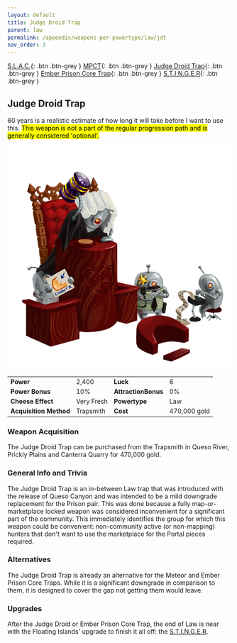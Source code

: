 ```yaml
---
layout: default
title: Judge Droid Trap
parent: law
permalink: /appendix/weapons-per-powertype/law/jdt
nav_order: 3
---
```

<span class="fs-1">[S.L.A.C.](/appendix/weapons-per-powertype/law/slac){: .btn .btn-grey } </span><span class="fs-1"> [MPCT](/appendix/weapons-per-powertype/law/MPCT){: .btn .btn-grey } </span><span class="fs-1"> [Judge Droid Trap](/appendix/weapons-per-powertype/law/jdt){: .btn .btn-grey } </span><span class="fs-1"> [Ember Prison Core Trap](/appendix/weapons-per-powertype/shadow/epct){: .btn .btn-grey } </span><span class="fs-1"> [S.T.I.N.G.E.R](/appendix/weapons-per-powertype/shadow/stinger){: .btn .btn-grey } </span>

## Judge Droid Trap
60 years is a realistic estimate of how long it will take before I want to use this.
<mark> This weapon is not a part of the regular progression path and is generally considered 'optional'.</mark>  


<img src="/assets/images/weapons/jdt.png" alt="HAMMERTIME" width="600">

|||||
|---|---|---|---|
| __Power__ 	| 2,400 	| __Luck__ 	| 6 	|
| __Power Bonus__ 	| 10% 	|__AttractionBonus__ 	| 0% 	|
| __Cheese Effect__ 	| Very Fresh 	| __Powertype__ 	| Law 	|
| __Acquisition Method__ 	| Trapsmith 	| __Cost__ 	| 470,000 gold 	|

### Weapon Acquisition
The Judge Droid Trap can be purchased from the Trapsmith in Queso River, Prickly Plains and Canterra Quarry for 470,000 gold.
 
### General Info and Trivia
The Judge Droid Trap is an in-between Law trap that was introduced with the release of Queso Canyon and was intended to be a mild downgrade replacement for the Prison pair. This was done because a fully map-or-marketplace locked weapon was considered inconvenient for a significant part of the community. This immediately identifies the group for which this weapon could be convenient: non-community active (or non-mapping) hunters that don't want to use the marketplace for the Portal pieces required.

### Alternatives
The Judge Droid Trap is already an alternative for the Meteor and Ember Prison Core Traps. While it is a significant downgrade in comparison to them, it is designed to cover the gap not getting them would leave.

### Upgrades
After the Judge Droid or Ember Prison Core Trap, the end of Law is near with the Floating Islands' upgrade to finish it all off: the [S.T.I.N.G.E.R](/appendix/weapons-per-powertype/shadow/stinger).

